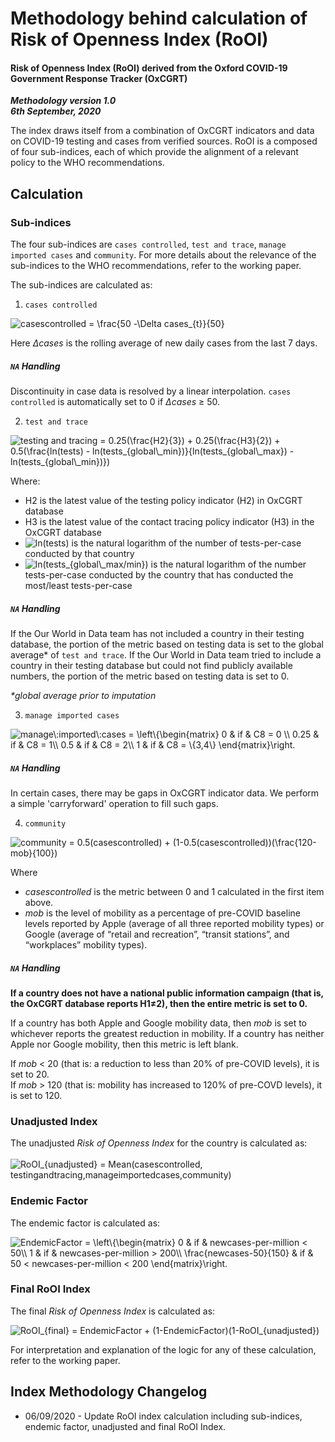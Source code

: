 # Methodology behind calculation of Risk of Openness Index (RoOI)

#### Risk of Openness Index (RoOI) derived from the Oxford COVID-19 Government Response Tracker (OxCGRT)

_**Methodology version 1.0**_  
_**6th September, 2020**_

The index draws itself from a combination of OxCGRT indicators and data on COVID-19 testing and cases from verified sources. RoOI is a composed of four sub-indices, 
each of which provide the alignment of a relevant policy to the WHO recommendations. 

## Calculation

### Sub-indices

The four sub-indices are `cases controlled`, `test and trace`, `manage imported cases` and `community`. For more details about the relevance of the sub-indices to the WHO 
recommendations, refer to the working paper. 

The sub-indices are calculated as: 

1. `cases controlled`  

<img src="https://latex.codecogs.com/gif.latex?casescontrolled&space;=&space;\frac{50&space;-\Delta&space;cases_{t}}{50}" title="casescontrolled = \frac{50 -\Delta cases_{t}}{50}" />  

Here _Δcases_ is the rolling average of new daily cases from the last 7 days.

##### **`NA` Handling** 

Discontinuity in case data is resolved by a linear interpolation. `cases controlled` is automatically set to 0 if _Δcases_ ≥ 50. 
  
  
2. `test and trace`

<img src="https://latex.codecogs.com/gif.latex?testing&space;and&space;tracing&space;=&space;0.25(\frac{H2}{3})&space;&plus;&space;0.25(\frac{H3}{2})&space;&plus;&space;0.5(\frac{ln(tests)&space;-&space;ln(tests_{global\_min})}{ln(tests_{global\_max})&space;-&space;ln(tests_{global\_min})})" title="testing and tracing = 0.25(\frac{H2}{3}) + 0.25(\frac{H3}{2}) + 0.5(\frac{ln(tests) - ln(tests_{global\_min})}{ln(tests_{global\_max}) - ln(tests_{global\_min})})" />

Where:
*	H2 is the latest value of the testing policy indicator (H2) in OxCGRT database
*	H3 is the latest value of the contact tracing policy indicator (H3) in the OxCGRT database
*	<img src="https://latex.codecogs.com/gif.latex?ln(tests)" title="ln(tests)" /> is the natural logarithm of the number of tests-per-case conducted by that country
*	<img src="https://latex.codecogs.com/gif.latex?ln(tests_{global\_max/min})" title="ln(tests_{global\_max/min})" /> is the natural logarithm of the number tests-per-case conducted by the country that has conducted the most/least tests-per-case

##### **`NA` Handling**

If the Our World in Data team has not included a country in their testing database, the portion of the metric based on testing data is set to the global average* of `test and trace`.
If the Our World in Data team tried to include a country in their testing database but could not find publicly available numbers, the portion of the metric based on testing data is set to 0.

_*global average prior to imputation_

3. `manage imported cases`

<img src="https://latex.codecogs.com/gif.latex?manage\:imported\:cases&space;=&space;\left\{\begin{matrix}&space;0&space;&&space;if&space;&&space;C8&space;=&space;0&space;\\&space;0.25&space;&&space;if&space;&&space;C8&space;=&space;1\\&space;0.5&space;&&space;if&space;&&space;C8&space;=&space;2\\&space;1&space;&&space;if&space;&&space;C8&space;=&space;\{3,4\}&space;\end{matrix}\right." title="manage\:imported\:cases = \left\{\begin{matrix} 0 & if & C8 = 0 \\ 0.25 & if & C8 = 1\\ 0.5 & if & C8 = 2\\ 1 & if & C8 = \{3,4\} \end{matrix}\right." />

##### **`NA` Handling**
In certain cases, there may be gaps in OxCGRT indicator data. We perform a simple 'carryforward' operation to fill such gaps.

4. `community`  

<img src="https://latex.codecogs.com/gif.latex?community&space;=&space;0.5(casescontrolled)&space;&plus;&space;(1-0.5(casescontrolled))(\frac{120-mob}{100})" title="community = 0.5(casescontrolled) + (1-0.5(casescontrolled))(\frac{120-mob}{100})" />

Where
* _casescontrolled_ is the metric between 0 and 1 calculated in the first item above.
* _mob_ is the level of mobility as a percentage of pre-COVID baseline levels reported by Apple (average of all three reported mobility types) or Google (average of “retail and recreation”, “transit stations”, and “workplaces” mobility types).

##### **`NA` Handling**

**If a country does not have a national public information campaign (that is, the OxCGRT database reports H1≠2), then the entire metric is set to 0.**  
  
If a country has both Apple and Google mobility data, then _mob_ is set to whichever reports the greatest reduction in mobility.
If a country has neither Apple nor Google mobility, then this metric is left blank.

If _mob_ < 20 (that is: a reduction to less than 20% of pre-COVID levels), it is set to 20.  
If _mob_ > 120 (that is: mobility has increased to 120% of pre-COVD levels), it is set to 120.

### Unadjusted Index 
The unadjusted *Risk of Openness Index* for the country is calculated as:
 <br/><br/>
 <img src="https://latex.codecogs.com/gif.latex?RoOI_{unadjusted}&space;=&space;Mean(casescontrolled,&space;testingandtracing,manageimportedcases,community)" title="RoOI_{unadjusted} = Mean(casescontrolled, testingandtracing,manageimportedcases,community)" />  


### Endemic Factor

The endemic factor is calculated as:

<img src="https://latex.codecogs.com/gif.latex?EndemicFactor&space;=&space;\left\{\begin{matrix}&space;0&space;&&space;if&space;&&space;newcases\_per\_million&space;<&space;50\\&space;1&space;&&space;if&space;&&space;newcases\_per\_million&space;>&space;200\\&space;\frac{(newcases\_per\_million-50)}{150}&space;&&space;if&space;&&space;50&space;<&space;newcases\_per\_million&space;<&space;200&space;\end{matrix}\right." title="EndemicFactor = \left\{\begin{matrix} 0 & if & newcases-per-million < 50\\ 1 & if & newcases-per-million > 200\\ \frac{newcases-50}{150} & if & 50 < newcases-per-million < 200 \end{matrix}\right." />
 
### Final RoOI Index

The final *Risk of Openness Index* is calculated as:  

<img src="https://latex.codecogs.com/gif.latex?RoOI_{final}&space;=&space;EndemicFactor&space;&plus;&space;(1-EndemicFactor)(1-RoOI_{unadjusted})" title="RoOI_{final} = EndemicFactor + (1-EndemicFactor)(1-RoOI_{unadjusted})" /> 


For interpretation and explanation of the logic for any of these calculation, refer to the working paper. 

## Index Methodology Changelog 

* 06/09/2020 - Update RoOI index calculation including sub-indices, endemic factor, unadjusted and final RoOI Index.



